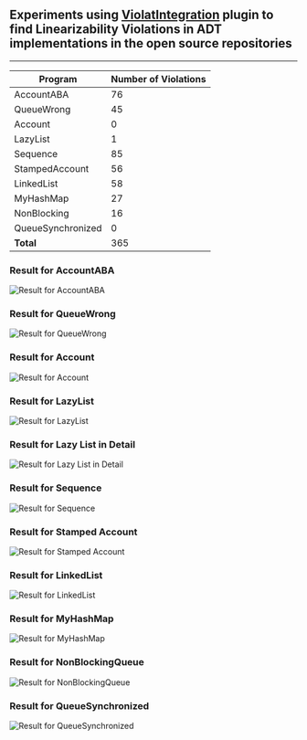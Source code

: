 
## Experiments using [ViolatIntegration](https://plugins.jetbrains.com/plugin/16397-violatintegration) plugin to find Linearizability Violations in ADT implementations in the open source repositories

___________

| Program           | Number of Violations| 
| ---------------   |-------------------- |
| AccountABA        | 76                  |
| QueueWrong        | 45                  |
| Account           | 0                   |
| LazyList          | 1                   |
| Sequence          | 85                  |
| StampedAccount    | 56                  |
| LinkedList        | 58                  |
| MyHashMap         | 27                  |
| NonBlocking       | 16                  |
| QueueSynchronized | 0                   |
| **Total**         | 365                 |


### Result for AccountABA
![Result for AccountABA](AccountABAResult.png)

### Result for QueueWrong
![Result for QueueWrong](QueueWrongResult.png)

### Result for Account
![Result for Account](AccountResult.png)		

### Result for LazyList
![Result for LazyList](LazyListResult.png)	

### Result for Lazy List in Detail
![Result for Lazy List in Detail](LazyListResultDetail.png)		

### Result for Sequence
![Result for Sequence](SequenceResult.png)

### Result for Stamped Account
![Result for Stamped Account](StampedAccountResult.png)

### Result for LinkedList
![Result for LinkedList](LinkedListResult.png)		

### Result for MyHashMap
![Result for MyHashMap](MyHashMapResult.png)	

### Result for NonBlockingQueue
![Result for NonBlockingQueue](NonBlockingQueue.png)	

### Result for QueueSynchronized
![Result for QueueSynchronized](QueueSynchronizedResult.png)